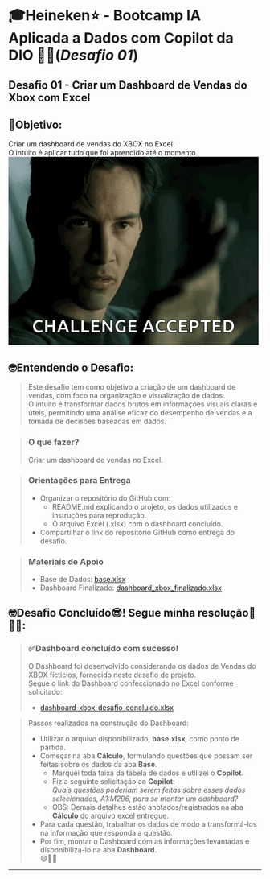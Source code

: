 # 🎓Heineken⭐ - Bootcamp IA Aplicada a Dados com Copilot da DIO 👨‍🎓(*Desafio 01*)
## Desafio 01 - Criar um Dashboard de Vendas do Xbox com Excel  
  
## 🎯Objetivo:
Criar um dashboard de vendas do XBOX no Excel.  
O intuito é aplicar tudo que foi aprendido até o momento.  
    ![img_DesafioAceito.png](../imgs/img_DesafioAceito.png)  

    
## 🤓Entendendo o Desafio:
>Este desafio tem como objetivo a criação de um dashboard de vendas, com foco na organização e visualização de dados.  
>O intuito é transformar dados brutos em informações visuais claras e úteis, permitindo uma análise eficaz do desempenho de vendas e a tomada de decisões baseadas em dados.

>### O que fazer?  
>Criar um dashboard de vendas no Excel.  

>### Orientações para Entrega
>- Organizar o repositório do GitHub com:
>   - README.md explicando o projeto, os dados utilizados e instruções para reprodução.
>   - O arquivo Excel (.xlsx) com o dashboard concluído.
>- Compartilhar o link do repositório GitHub como entrega do desafio.

>### Materiais de Apoio
>- Base de Dados: [base.xlsx](https://hermes.dio.me/files/assets/805d54f9-6d53-4246-bed7-4aa2da615923.xlsx)
>- Dashboard Finalizado: [dashboard_xbox_finalizado.xlsx](https://hermes.dio.me/files/assets/0120950e-64c8-4092-a257-ba22ed198c69.xlsx)  


## 🤓Desafio Concluído😎! Segue minha resolução🎉🎉🎉:
>### ✅Dashboard concluído com sucesso!  
>O Dashboard foi desenvolvido considerando os dados de Vendas do XBOX fícticios, fornecido neste desafio de projeto.  
>Segue o link do Dashboard confeccionado no Excel conforme solicitado:  
>- [dashboard-xbox-desafio-concluido.xlsx](./dashboard-xbox-desafio-concluido.xlsx)  
>  

>Passos realizados na construção do Dashboard:
>- Utilizar o arquivo disponibilizado, **base.xlsx**, como ponto de partida.  
>- Começar na aba **Cálculo**, formulando questões que possam ser feitas sobre os dados da aba **Base**.  
>   - Marquei toda faixa da tabela de dados e utilizei o **Copilot**.  
>   - Fiz a seguinte solicitação ao **Copilot**:  
>   *Quais questões poderiam serem feitas sobre esses dados selecionados, A1:M296, para se montar um dashboard?*  
>   - OBS: Demais detalhes estão anotados/registrados na aba **Cálculo** do arquivo excel entregue.
>- Para cada questão, trabalhar os dados de modo a transformá-los na informação que responda a questão.  
>- Por fim, montar o Dashboard com as informações levantadas e disponibilizá-lo na aba **Dashboard**.  
>😄🎉🔚  
>
---
